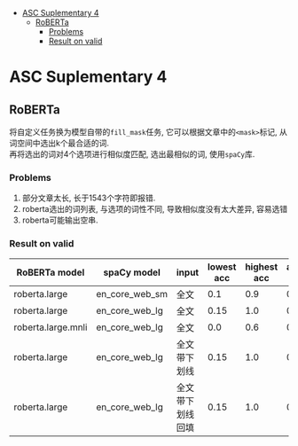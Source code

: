 
<!-- vim-markdown-toc Marked -->

* [ASC Suplementary 4](#asc-suplementary-4)
    * [RoBERTa](#roberta)
        * [Problems](#problems)
        * [Result on valid](#result-on-valid)

<!-- vim-markdown-toc -->

# ASC Suplementary 4

## RoBERTa

将自定义任务换为模型自带的`fill_mask`任务, 它可以根据文章中的`<mask>`标记, 从词空间中选出k个最合适的词.  
再将选出的词对4个选项进行相似度匹配, 选出最相似的词, 使用`spaCy`库.

### Problems

1. 部分文章太长, 长于1543个字符即报错.
2. roberta选出的词列表, 与选项的词性不同, 导致相似度没有太大差异, 容易选错
3. roberta可能输出空串.

### Result on valid

| RoBERTa model      | spaCy model    | input            | lowest acc | highest acc | average acc | 方差    |
|--------------------|----------------|------------------|------------|-------------|-------------|---------|
| roberta.large      | en_core_web_sm | 全文             | 0.1        | 0.9         | 0.5563      | 0.01918 |
| roberta.large      | en_core_web_lg | 全文             | 0.15       | 1.0         | 0.6392      | 0.01585 |
| roberta.large.mnli | en_core_web_lg | 全文             | 0.0        | 0.6         | 0.2959      | 0.01160 |
| roberta.large      | en_core_web_lg | 全文带下划线     | 0.15       | 1.0         | 0.6487      | 0.01628 |
| roberta.large      | en_core_web_lg | 全文带下划线回填 | 0.15       | 1.0         | 0.6544      | 0.01674 |

